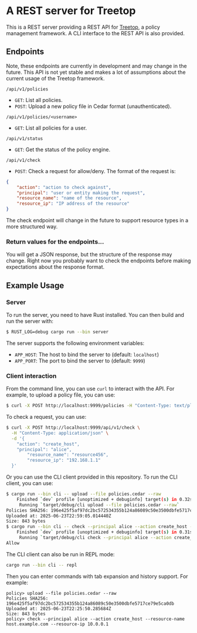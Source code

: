 # A REST server for Treetop

This is a REST server providing a REST API for [Treetop](https://github.com/terjekv/treetop-core), a policy management framework. A CLI interface to the REST API is also provided.

## Endpoints

Note, these endpoints are currently in development and may change in the future. This API is not yet stable and makes a lot of assumptions about the current usage of the Treetop framework.

`/api/v1/policies`
- `GET`: List all policies. 
- `POST`: Upload a new policy file in Cedar format (unauthenticated).

`/api/v1/policies/<username>`
- `GET`: List all policies for a user.

`/api/v1/status`
- `GET`: Get the status of the policy engine.

`/api/v1/check`
- `POST`: Check a request for allow/deny. The format of the request is:
```json
{
    "action": "action to check against",
    "principal": "user or entity making the request",
    "resource_name": "name of the resource",
    "resource_ip": "IP address of the resource"
}
```

The check endpoint will change in the future to support resource types in a more structured way.

### Return values for the endpoints...

You will get a JSON response, but the structure of the response may change. Right now you probably want to check the endpoints before making expectations about the response format. 

## Example Usage

### Server

To run the server, you need to have Rust installed. You can then build and run the server with:

```bash
$ RUST_LOG=debug cargo run --bin server
```

The server supports the following environment variables:
- `APP_HOST`: The host to bind the server to (default: `localhost`)
- `APP_PORT`: The port to bind the server to (default: `9999`)

### Client interaction

From the command line, you can use `curl` to interact with the API. For example, to upload a policy file, you can use:

```bash
$ curl -X POST http://localhost:9999/policies -H "Content-Type: text/plain"  --data-binary @policies.cedar
```

To check a request, you can use:

```bash
$ curl -X POST http://localhost:9999/api/v1/check \
  -H "Content-Type: application/json" \
  -d '{
    "action": "create_host",
    "principal": "alice",
        "resource_name": "resource456",
        "resource_ip": "192.168.1.1"
  }'
```

Or you can use the CLI client provided in this repository. To run the CLI client, you can use:

```bash
$ cargo run --bin cli -- upload --file policies.cedar --raw
    Finished `dev` profile [unoptimized + debuginfo] target(s) in 0.32s
     Running `target/debug/cli upload --file policies.cedar --raw`
Policies SHA256: 196e425f5af97dc2bc572534355b124a86089c50e3500dbfe5717ce79e5ca0db
Uploaded at: 2025-06-23T22:59:05.014440Z
Size: 843 bytes
$ cargo run --bin cli -- check --principal alice --action create_host --resource-name host.example.com --resource-ip 10.0.0.1
    Finished `dev` profile [unoptimized + debuginfo] target(s) in 0.31s
     Running `target/debug/cli check --principal alice --action create_host --resource-name host.example.com --resource-ip 10.0.0.1`
Allow
```

The CLI client can also be run in REPL mode:

```bash
cargo run --bin cli -- repl
```

Then you can enter commands with tab expansion and history support. For example:

```
policy> upload --file policies.cedar --raw
Policies SHA256: 196e425f5af97dc2bc572534355b124a86089c50e3500dbfe5717ce79e5ca0db
Uploaded at: 2025-06-23T22:25:50.285684Z
Size: 843 bytes
policy> check --principal alice --action create_host --resource-name host.example.com --resource-ip 10.0.0.1
```